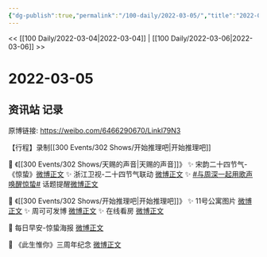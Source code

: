```yaml
---
{"dg-publish":true,"permalink":"/100-daily/2022-03-05/","title":"2022-03-05"}
---
```



<< [[100 Daily/2022-03-04\|2022-03-04]] | [[100 Daily/2022-03-06\|2022-03-06]] >>

# 2022-03-05

## 资讯站 记录

原博链接: https://weibo.com/6466290670/Linkl79N3

【行程】录制[[300 Events/302 Shows/开始推理吧\|开始推理吧]]

💫 《[[300 Events/302 Shows/天赐的声音\|天赐的声音]]》
✨ 宋韵二十四节气-《惊蛰》[微博正文](https://m.weibo.cn/6466290670/4743611683702464)
✨ 浙江卫视-二十四节气联动 [微博正文](https://m.weibo.cn/6466290670/4743585629471137)
✨ [#与周深一起用歌声唤醒惊蛰#](https://s.weibo.com/weibo?q=%23%E4%B8%8E%E5%91%A8%E6%B7%B1%E4%B8%80%E8%B5%B7%E7%94%A8%E6%AD%8C%E5%A3%B0%E5%94%A4%E9%86%92%E6%83%8A%E8%9B%B0%23) 话题提醒[微博正文](https://m.weibo.cn/6466290670/4743613063889751)

💫 《[[300 Events/302 Shows/开始推理吧\|开始推理吧]]》
✨ 11号公寓图片 [微博正文](https://m.weibo.cn/6466290670/4743723759697964)
✨ 周可可发博 [微博正文](https://m.weibo.cn/6466290670/4743724871976715)
✨ 在线看房 [微博正文](https://m.weibo.cn/6466290670/4743729439573934)

💫 每日早安-惊蛰海报 [微博正文](https://m.weibo.cn/6466290670/4743564317426487)

💫 《此生惟你》三周年纪念 [微博正文](https://m.weibo.cn/6466290670/4743622484559811)
